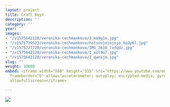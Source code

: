 ```yaml
---
layout: project
title: Craft Boys
description: ''
category: ''
year: ''
images:
- "/v1575642120/veronika-cechmankova/3_ma9g1o.jpg"
- "/v1575739523/veronika-cechmankova/hotovojojojojo_hp2p6l.jpg"
- "/v1575737720/veronika-cechmankova/IMG_3616_lvdqdz.jpg"
- "/v1575642120/veronika-cechmankova/1_xol9o7.jpg"
- "/v1575642120/veronika-cechmankova/2_qwnxjm.jpg"
slug: ''
weight: 10000
embed: <iframe width="560" height="315" src="https://www.youtube.com/embed/2en79SoRNpI"
  frameborder="0" allow="accelerometer; autoplay; encrypted-media; gyroscope; picture-in-picture"
  allowfullscreen></iframe>

---
```

![](https://res.cloudinary.com/dhxmg9p4i/image/upload/v1583100637/veronika-cechmankova/_MG_0013_4_0_33x_rgscyg.png)
